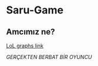 # Saru-Game 

## Amcımız ne?

[LoL graphs link](https://www.leagueofgraphs.com/tr/summoner/tr/HypiXer)

*GERÇEKTEN BERBAT BİR OYUNCU*
